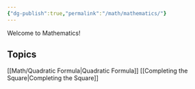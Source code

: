 ```yaml
---
{"dg-publish":true,"permalink":"/math/mathematics/"}
---
```


Welcome to Mathematics!

## Topics
[[Math/Quadratic Formula\|Quadratic Formula]]
[[Completing the Square\|Completing the Square]]